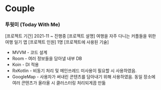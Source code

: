 # Couple

### 투윗미 (Today With Me)  
  
[프로젝트 기간] 2021-11 ~ 진행중
[프로젝트 설명] 여행을 자주 다니는 커플들을 위한 여행 일기 앱
[프로젝트 인원] 1명
[프로젝트에 사용된 기술]
* MVVM - 코드 설계
* Room - 여러 정보들을 담아낼 내부 DB
* Koin - DI 적용
* RxKotlin - 비동기 처리 및 메인쓰레드 미사용이 필요할 시 사용하였음.
* GoogleMap - 사용자가 써내린 콘텐츠를 담아내기 위해 사용하였음. 동일 장소에 여러 콘텐츠가 올라올 시 클러스터링 처리되게끔 만듦
